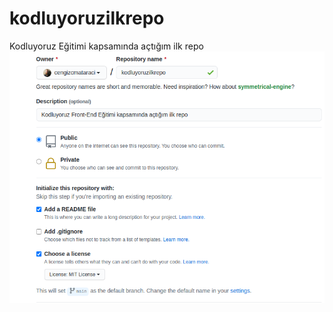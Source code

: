 # kodluyoruzilkrepo
Kodluyoruz Eğitimi kapsamında açtığım ilk repo
![Kodluyoruz Gorsel](https://raw.githubusercontent.com/Kodluyoruz/taskforce/main/git/odev1/figures/github.png)